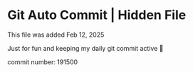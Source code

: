 # Git Auto Commit | Hidden File

This file was added Feb 12, 2025

Just for fun and keeping my daily git commit active 🤪

commit number: 191500

